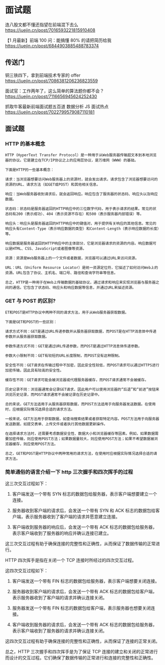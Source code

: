 # 面试题

连八股文都不懂还指望在前端混下去么 https://juejin.cn/post/7016593221815910408

【1 月最新】前端 100 问：能搞懂 80% 的请把简历给我 https://juejin.cn/post/6844903885488783374

## 传送门

铜三铁四下，拿到前端技术专家的 offer https://juejin.cn/post/7086381206236823559

面试官：工作两年了，这么简单的算法题你都不会？ https://juejin.cn/post/7116656945624252430

抓取牛客最新前端面试题五百道 数据分析 JS 面试热点 https://juejin.cn/post/7022799579087110181

## 面试题

### HTTP 的基本概念

```
HTTP（HyperText Transfer Protocol）是一种用于从Web服务器传输超文本到本地浏览器的协议。它是建立在TCP/IP协议之上的应用层协议，是万维网（WWW）的基础。

下面是HTTP的一些基本概念：

请求：当浏览器想要访问Web服务器上的资源时，就会发出请求。请求包含了浏览器想要访问的资源的URL、请求方法（如GET或POST）和其他相关信息。

响应：当Web服务器收到请求后，就会返回响应。响应包含了服务器的状态码、响应头以及响应数据。

状态码：状态码是服务器返回的HTTP响应中的三位数字代码，用于表示请求的结果。常见的状态码有200（表示成功）、404（表示资源不存在）和500（表示服务器内部错误）等。

响应头：响应头是服务器返回的HTTP响应中的键值对，用于提供有关响应的其他信息。常见的响应头有Content-Type（表示响应数据的类型）和Content-Length（表示响应数据的长度）等。

响应数据是服务器返回的HTTP响应中的主体部分，它是浏览器请求的资源的内容。响应数据可以是HTML、CSS、JavaScript或者图像等资源。

资源：资源是Web服务器上的一个文件或者数据，浏览器可以通过URL来访问资源。

URL：URL（Uniform Resource Locator）是统一资源定位符，它描述了如何访问Web上的资源。URL包含了协议、主机名、端口号、路径和查询字符串等信息。

总之，HTTP是一种用于在Web上传输数据的基础协议，通过请求和响应来实现浏览器与服务器之间的通信。它包含了状态码、响应头和响应数据等信息，并通过URL来描述资源。
```

### GET 与 POST 的区别?

```
ET和POST是HTTP协议中两种不同的请求方法，用于从Web服务器获取数据。

下面是GET和POST的一些区别：

请求方式不同：GET是通过URL传递参数并从服务器获取数据，而POST是在HTTP消息体中传递参数并从服务器获取数据。

参数传递方式不同：GET是通过URL传递参数，而POST是通过HTTP消息体传递参数。

参数大小限制不同：GET有较短的URL长度限制，而POST没有这种限制。

安全性不同：GET请求在传输过程中不加密，因此安全性较低，而POST请求可以通过HTTPS进行加密传输，因此具有较高的安全性。

缓存性不同：GET请求可能会被浏览器或代理服务器缓存，而POST请求通常不会被缓存。

历史记录不同：浏览器通常会记录GET请求，因此用户可以使用浏览器的“后退”和“前进”按钮来浏览历史记录，而POST请求通常不会被记录在历史记录中。

总的来说，GET方法适用于从服务器获取数据，而POST方法适用于向服务器发送数据。在使用时，应根据实际情况选择合适的请求方法。

一般来说，GET方法用于获取数据，如查询搜索结果或者获取特定内容。POST方法用于向服务器发送数据，如提交表单、上传文件或者执行其他数据更新操作。

在选择请求方法时，还需要考虑数据安全性、数据大小和浏览器缓存等因素。例如，如果数据需要加密传输，则应使用POST方法；如果数据量较大，则应使用POST方法；如果不希望数据被浏览器缓存，则应使用POST方法。

总之，GET和POST是HTTP协议中两种常用的请求方法，在使用时应根据实际情况选择合适的请求方法。
```

### 简单通俗的语言介绍一下 http 三次握手和四次挥手的过程

这三次交互过程如下：

1. 客户端发送一个带有 SYN 标志的数据包给服务器，表示客户端想要建立一个连接。

2. 服务器收到客户端的请求后，会发送一个带有 SYN 和 ACK 标志的数据包给客户端，表示服务器收到了客户端的请求并愿意建立连接。

3. 客户端收到服务器的响应后，会发送一个带有 ACK 标志的数据包给服务器，表示客户端收到了服务器的响应并确认连接已建立。

这三次交互过程有助于确保连接的完整性和正确性，从而保证了数据传输的正常进行。

HTTP 四次挥手是指在关闭一个 TCP 连接时所经过的四次交互过程。

这四次交互过程如下：

1. 客户端发送一个带有 FIN 标志的数据包给服务器，表示客户端想要关闭连接。

2. 服务器收到客户端的请求后，会发送一个带有 ACK 标志的数据包给客户端，表示服务器收到了客户端的请求并确认连接关闭。

3. 服务器发送一个带有 FIN 标志的数据包给客户端，表示服务器也想要关闭连接。

4. 客户端收到服务器的请求后，会发送一个带有 ACK 标志的数据包给服务器，表示客户端收到了服务器的请求并确认连接关闭。

这四次交互过程有助于确保连接的完整性和正确性，从而保证了连接的正常关闭。

总之，HTTP 三次握手和四次挥手是为了保证 TCP 连接的建立和关闭的正常进行而设计的交互过程。它们确保了数据传输的正常进行和连接的完整性和正确性。
